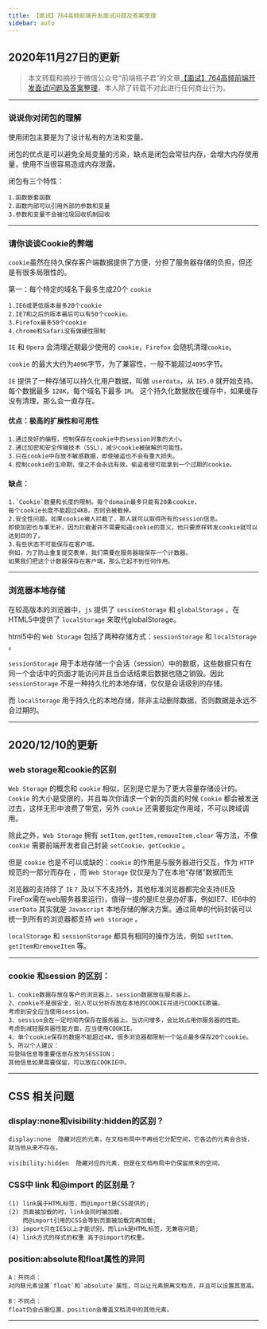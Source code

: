 ```yaml
---
title: 【面试】764高频前端开发面试问题及答案整理
sidebar: auto
---
```

## 2020年11月27日的更新
>本文转载和摘抄于微信公众号“前端瓶子君”的文章[【面试】764高频前端开发面试问题及答案整理](https://mp.weixin.qq.com/s/Dyjb7DZBqTsykIdOTZxTPg)，本人除了转载不对此进行任何商业行为。
***
### **说说你对闭包的理解**

使用闭包主要是为了设计私有的方法和变量。

闭包的优点是可以避免全局变量的污染，缺点是闭包会常驻内存，会增大内存使用量，使用不当很容易造成内存泄露。

闭包有三个特性：

    1.函数嵌套函数
    2.函数内部可以引用外部的参数和变量
    3.参数和变量不会被垃圾回收机制回收

***

### **请你谈谈Cookie的弊端**

`cookie`虽然在持久保存客户端数据提供了方便，分担了服务器存储的负担，但还是有很多局限性的。

第一：每个特定的域名下最多生成20个 `cookie`

    1.IE6或更低版本最多20个cookie
    2.IE7和之后的版本最后可以有50个cookie。
    3.Firefox最多50个cookie
    4.chrome和Safari没有做硬性限制

`IE` 和 `Opera` 会清理近期最少使用的 `cookie`，`Firefox` 会随机清理`cookie`。

`cookie` 的最大大约为`4096`字节，为了兼容性，一般不能超过`4095`字节。

`IE` 提供了一种存储可以持久化用户数据，叫做 `userdata`，从 `IE5.0` 就开始支持。每个数据最多 `128K`，每个域名下最多 `1M`。
这个持久化数据放在缓存中，如果缓存没有清理，那么会一直存在。

#### **优点：极高的扩展性和可用性**  
    1.通过良好的编程，控制保存在cookie中的session对象的大小。
    2.通过加密和安全传输技术（SSL），减少cookie被破解的可能性。
    3.只在cookie中存放不敏感数据，即使被盗也不会有重大损失。
    4.控制cookie的生命期，使之不会永远有效。偷盗者很可能拿到一个过期的cookie。

#### **缺点：**
    1.`Cookie`数量和长度的限制。每个domain最多只能有20条cookie，
    每个cookie长度不能超过4KB，否则会被截掉。
    2.安全性问题。如果cookie被人拦截了，那人就可以取得所有的session信息。
    即使加密也与事无补，因为拦截者并不需要知道cookie的意义，他只要原样转发cookie就可以达到目的了。
    3.有些状态不可能保存在客户端。
    例如，为了防止重复提交表单，我们需要在服务器端保存一个计数器。
    如果我们把这个计数器保存在客户端，那么它起不到任何作用。
***

### **浏览器本地存储**

在较高版本的浏览器中，`js` 提供了 `sessionStorage` 和 `globalStorage` 。在HTML5中提供了 `localStorage` 来取代globalStorage。

html5中的 `Web Storage` 包括了两种存储方式：`sessionStorage` 和 `localStorage` 。

`sessionStorage` 用于本地存储一个会话（session）中的数据，这些数据只有在同一个会话中的页面才能访问并且当会话结束后数据也随之销毁。因此 `sessionStorage` 不是一种持久化的本地存储，仅仅是会话级别的存储。

而 `localStorage` 用于持久化的本地存储，除非主动删除数据，否则数据是永远不会过期的。
***
## 2020/12/10的更新
### **web storage和cookie的区别**
`Web Storage` 的概念和 `cookie` 相似，区别是它是为了更大容量存储设计的。`Cookie` 的大小是受限的，并且每次你请求一个新的页面的时候 `Cookie` 都会被发送过去，这样无形中浪费了带宽，另外 `cookie` 还需要指定作用域，不可以跨域调用。

除此之外，`Web Storage` 拥有 `setItem,getItem,removeItem,clear` 等方法，不像 `cookie` 需要前端开发者自己封装 `setCookie，getCookie` 。

但是 `cookie` 也是不可以或缺的：`cookie` 的作用是与服务器进行交互，作为 `HTTP` 规范的一部分而存在 ，而 `Web Storage` 仅仅是为了在本地“存储”数据而生

浏览器的支持除了 `IE７` 及以下不支持外，其他标准浏览器都完全支持(IE及FireFox需在web服务器里运行)，值得一提的是IE总是办好事，例如IE7、IE6中的 `userData` 其实就是 `Javascript` 本地存储的解决方案。通过简单的代码封装可以统一到所有的浏览器都支持 `web storage` 。

`localStorage` 和 `sessionStorage` 都具有相同的操作方法，例如 `setItem、getItem和removeItem` 等。

***
### **cookie 和session 的区别：**

    1、cookie数据存放在客户的浏览器上，session数据放在服务器上。
    2、cookie不是很安全，别人可以分析存放在本地的COOKIE并进行COOKIE欺骗。
    考虑到安全应当使用session。
    3、session会在一定时间内保存在服务器上。当访问增多，会比较占用你服务器的性能。
    考虑到减轻服务器性能方面，应当使用COOKIE。
    4、单个cookie保存的数据不能超过4K，很多浏览器都限制一个站点最多保存20个cookie。
    5、所以个人建议：
    将登陆信息等重要信息存放为SESSION；
    其他信息如果需要保留，可以放在COOKIE中。

***

## **CSS 相关问题**

### **display:none和visibility:hidden的区别？**

    display:none  隐藏对应的元素，在文档布局中不再给它分配空间，它各边的元素会合拢，就当他从来不存在。

    visibility:hidden  隐藏对应的元素，但是在文档布局中仍保留原来的空间。

### **CSS中 link 和@import 的区别是？**

    (1) link属于HTML标签，而@import是CSS提供的; 
    (2) 页面被加载的时，link会同时被加载，
        而@import引用的CSS会等到页面被加载完再加载;
    (3) import只在IE5以上才能识别，而link是HTML标签，无兼容问题; 
    (4) link方式的样式的权重 高于@import的权重。

### **position:absolute和float属性的异同**

    A：共同点：
    对内联元素设置`float`和`absolute`属性，可以让元素脱离文档流，并且可以设置其宽高。

    B：不同点：
    float仍会占据位置，position会覆盖文档流中的其他元素。

***
